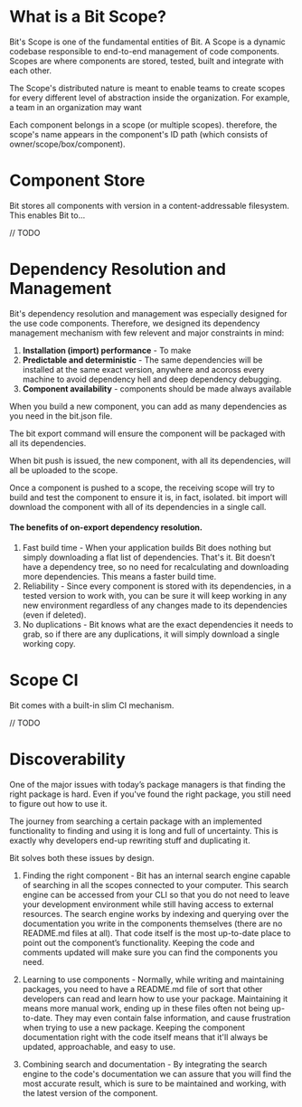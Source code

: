 
# What is a Bit Scope?
Bit's Scope is one of the fundamental entities of Bit. A Scope is a dynamic codebase responsible to end-to-end management of code components.
Scopes are where components are stored, tested, built and integrate with each other.
 
The Scope's distributed nature is meant to enable teams to create scopes for every different level of abstraction inside the organization.
For example, a team in an organization may want

Each component belongs in a scope (or multiple scopes). therefore, the scope's name appears in the component's ID path (which consists of owner/scope/box/component).

# Component Store
Bit stores all components with version in a content-addressable filesystem.
This enables Bit to...

// TODO

# Dependency Resolution and Management

Bit's dependency resolution and management was especially designed for the use code components.
Therefore, we designed its dependency management mechanism with few relevent and major constraints in mind:

1. **Installation (import) performance** - To make 
2. **Predictable and deterministic** - The same dependencies will be installed at the same exact version, anywhere and acoross every machine to avoid dependency hell and deep dependency debugging.
3. **Component availability** - components should be made always available 

When you build a new component, you can add as many dependencies as you need in the bit.json file.

The bit export command will ensure the component will be packaged with all its dependencies.

When bit push is issued, the new component, with all its dependencies, will all be uploaded to the scope.

Once a component is pushed to a scope, the receiving scope will try to build and test the component to ensure it is, in fact, isolated.
bit import will download the component with all of its dependencies in a single call.

#### The benefits of on-export dependency resolution.

1. Fast build time - When your application builds Bit does nothing but simply downloading a flat list of dependencies. That's it. Bit doesn’t have a dependency tree, so no need for recalculating and downloading more dependencies. This means a faster build time. 
2. Reliability - Since every component is stored with its dependencies, in a tested version to work with, you can be sure it will keep working in any new environment regardless of any changes made to its dependencies (even if deleted).
3. No duplications - Bit knows what are the exact dependencies it needs to grab, so if there are any duplications, it will simply download a single working copy. 

# Scope CI

Bit comes with a built-in slim CI mechanism.

// TODO

# Discoverability

One of the major issues with today’s package managers is that finding the right package is hard. Even if you've found the right package, you still need to figure out how to use it.

The journey from searching a certain package with an implemented functionality to finding and using it is long and full of uncertainty. This is exactly why developers end-up rewriting stuff and duplicating it.

Bit solves both these issues by design.

1. Finding the right component -
    Bit has an internal search engine capable of searching in all the scopes connected to your computer. This search engine can be accessed from your CLI so that you do not need to leave your development environment while still having access to external resources.
    The search engine works by indexing and querying over the documentation you write in the components themselves (there are no README.md files at all). That code itself is the most up-to-date place to point out the component’s functionality. Keeping the code and comments updated will make sure you can find the components you need.

2. Learning to use components -
    Normally, while writing and maintaining packages, you need to have a README.md file of sort that other developers can read and learn how to use your package.
    Maintaining it means more manual work, ending up in these files often not being up-to-date. They may even contain false information, and cause frustration when trying to use a new package.
    Keeping the component documentation right with the code itself means that it'll always be updated, approachable, and easy to use.

3. Combining search and documentation -
    By integrating the search engine to the code's documentation we can assure that you will find the most accurate result, which is sure to be maintained and working, with the latest version of the component.
